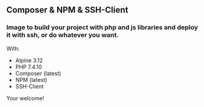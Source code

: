 ## Composer & NPM & SSH-Client

### Image to build your project with php and js libraries and deploy it with ssh, or do whatever you want. 

With:
- Alpine 3.12
- PHP 7.4.10
- Composer (latest)
- NPM (latest)
- SSH-Client

Your welcome!
